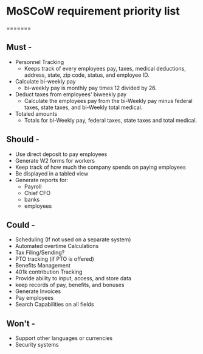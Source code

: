 # MoSCoW requirement priority list
=======
## Must -
* Personnel Tracking
  * Keeps track of every employees pay, taxes, medical deductions, address, state, zip code, status, and employee ID.
* Calculate bi-weekly pay
  * bi-weekly pay is monthly pay times 12 divided by 26.
* Deduct taxes from employees' biweekly pay
  * Calculate the employees pay from the bi-Weekly pay minus federal taxes, state taxes, and bi-Weekly total medical.
* Totaled amounts
  * Totals for bi-Weekly pay, federal taxes, state taxes and total medical.

## Should -
* Use direct deposit to pay employees
* Generate W2 forms for workers
* Keep track of how much the company spends on paying employees
* Be displayed in a tabled view
* Generate reports for:
  * Payroll
  * Chief CFO
  * banks
  * employees

## Could -
* Scheduling (If not used on a separate system)
* Automated overtime Calculations
* Tax Filing/Sending?
* PTO tracking (if PTO is offered)
* Benefits Management
* 401k contribution Tracking
* Provide ability to input, access, and store data
* keep records of pay, benefits, and bonuses
* Generate Invoices
* Pay employees
* Search Capabilities on all fields

## Won't -
* Support other languages or currencies
* Security systems
